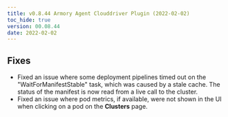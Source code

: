```yaml
---
title: v0.8.44 Armory Agent Clouddriver Plugin (2022-02-02)
toc_hide: true
version: 00.08.44
date: 2022-02-02
---
```


## Fixes

* Fixed an issue where some deployment pipelines timed out on the "WaitForManifestStable" task, which was caused by a stale cache. The status of the manifest is now read from a live call to the cluster.
* Fixed an issue where pod metrics, if available, were not shown in the UI when clicking on a pod on the **Clusters** page.

